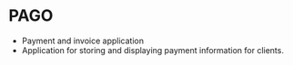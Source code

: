 # PAGO
* Payment and invoice application
* Application for storing and displaying payment information for clients.
